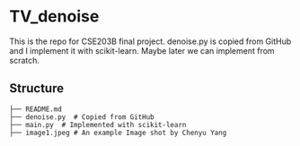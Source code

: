 # TV_denoise

This is the repo for CSE203B final project. denoise.py is copied from GitHub and I implement it with scikit-learn. Maybe later we can implement from scratch.

## Structure
``` 
├── README.md
├── denoise.py  # Copied from GitHub
├── main.py  # Implemented with scikit-learn
├── image1.jpeg # An example Image shot by Chenyu Yang
```
